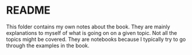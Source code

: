 # README
This folder contains my own notes about the book. They are mainly explanations to myself of what is going on on a given topic. Not all the topics might be covered. They are notebooks because I typically try to go through the examples in the book.
